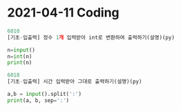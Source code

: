 # 2021-04-11 Coding

```python
6010
[기초-입출력] 정수 1개 입력받아 int로 변환하여 출력하기(설명)(py)

n=input()
n=int(n)
print(n)

6018
[기초-입출력] 시간 입력받아 그대로 출력하기(설명)(py)

a,b = input().split(':')
print(a, b, sep=':')
```
